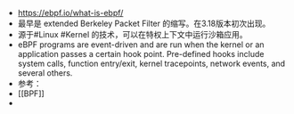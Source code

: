 - https://ebpf.io/what-is-ebpf/
- 最早是 extended Berkeley Packet Filter 的缩写。在3.18版本初次出现。
- 源于#Linux #Kernel 的技术，可以在特权上下文中运行沙箱应用。
- eBPF programs are event-driven and are run when the kernel or an application passes a certain hook point. Pre-defined hooks include system calls, function entry/exit, kernel tracepoints, network events, 
  and several others.
- 参考：
- [[BPF]]
-